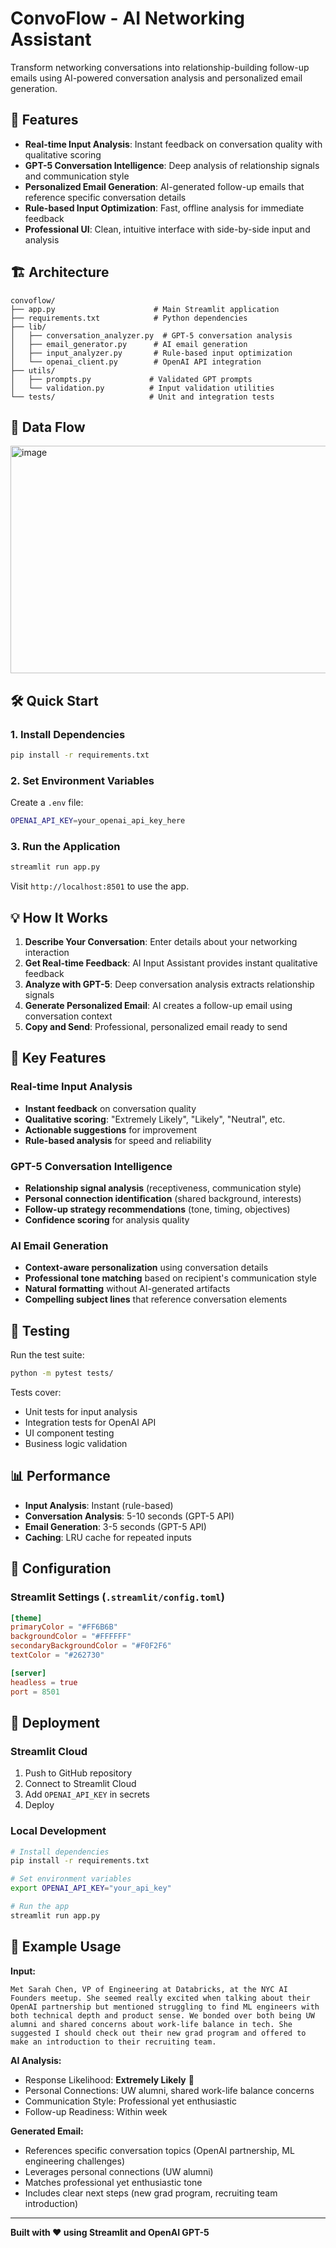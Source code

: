 # ConvoFlow - AI Networking Assistant

Transform networking conversations into relationship-building follow-up emails using AI-powered conversation analysis and personalized email generation.

## 🚀 Features

- **Real-time Input Analysis**: Instant feedback on conversation quality with qualitative scoring
- **GPT-5 Conversation Intelligence**: Deep analysis of relationship signals and communication style
- **Personalized Email Generation**: AI-generated follow-up emails that reference specific conversation details
- **Rule-based Input Optimization**: Fast, offline analysis for immediate feedback
- **Professional UI**: Clean, intuitive interface with side-by-side input and analysis

## 🏗️ Architecture

```
convoflow/
├── app.py                      # Main Streamlit application
├── requirements.txt            # Python dependencies
├── lib/
│   ├── conversation_analyzer.py  # GPT-5 conversation analysis
│   ├── email_generator.py      # AI email generation
│   ├── input_analyzer.py       # Rule-based input optimization
│   └── openai_client.py        # OpenAI API integration
├── utils/
│   ├── prompts.py             # Validated GPT prompts
│   └── validation.py          # Input validation utilities
└── tests/                     # Unit and integration tests
```

## 🚀 Data Flow
<img width="510" height="364" alt="image" src="https://github.com/user-attachments/assets/406f8a0d-1622-42fe-af6b-60a5e85ecbf3" />

## 🛠️ Quick Start

### 1. Install Dependencies
```bash
pip install -r requirements.txt
```

### 2. Set Environment Variables
Create a `.env` file:
```bash
OPENAI_API_KEY=your_openai_api_key_here
```

### 3. Run the Application
```bash
streamlit run app.py
```

Visit `http://localhost:8501` to use the app.

## 💡 How It Works

1. **Describe Your Conversation**: Enter details about your networking interaction
2. **Get Real-time Feedback**: AI Input Assistant provides instant qualitative feedback
3. **Analyze with GPT-5**: Deep conversation analysis extracts relationship signals
4. **Generate Personalized Email**: AI creates a follow-up email using conversation context
5. **Copy and Send**: Professional, personalized email ready to send

## 🎯 Key Features

### Real-time Input Analysis
- **Instant feedback** on conversation quality
- **Qualitative scoring**: "Extremely Likely", "Likely", "Neutral", etc.
- **Actionable suggestions** for improvement
- **Rule-based analysis** for speed and reliability

### GPT-5 Conversation Intelligence
- **Relationship signal analysis** (receptiveness, communication style)
- **Personal connection identification** (shared background, interests)
- **Follow-up strategy recommendations** (tone, timing, objectives)
- **Confidence scoring** for analysis quality

### AI Email Generation
- **Context-aware personalization** using conversation details
- **Professional tone matching** based on recipient's communication style
- **Natural formatting** without AI-generated artifacts
- **Compelling subject lines** that reference conversation elements

## 🧪 Testing

Run the test suite:
```bash
python -m pytest tests/
```

Tests cover:
- Unit tests for input analysis
- Integration tests for OpenAI API
- UI component testing
- Business logic validation

## 📊 Performance

- **Input Analysis**: Instant (rule-based)
- **Conversation Analysis**: 5-10 seconds (GPT-5 API)
- **Email Generation**: 3-5 seconds (GPT-5 API)
- **Caching**: LRU cache for repeated inputs

## 🔧 Configuration

### Streamlit Settings (`.streamlit/config.toml`)
```toml
[theme]
primaryColor = "#FF6B6B"
backgroundColor = "#FFFFFF"
secondaryBackgroundColor = "#F0F2F6"
textColor = "#262730"

[server]
headless = true
port = 8501
```

## 🚀 Deployment

### Streamlit Cloud
1. Push to GitHub repository
2. Connect to Streamlit Cloud
3. Add `OPENAI_API_KEY` in secrets
4. Deploy

### Local Development
```bash
# Install dependencies
pip install -r requirements.txt

# Set environment variables
export OPENAI_API_KEY="your_api_key"

# Run the app
streamlit run app.py
```

## 📝 Example Usage

**Input:**
```
Met Sarah Chen, VP of Engineering at Databricks, at the NYC AI Founders meetup. She seemed really excited when talking about their OpenAI partnership but mentioned struggling to find ML engineers with both technical depth and product sense. We bonded over both being UW alumni and shared concerns about work-life balance in tech. She suggested I should check out their new grad program and offered to make an introduction to their recruiting team.
```

**AI Analysis:**
- Response Likelihood: **Extremely Likely** 🚀
- Personal Connections: UW alumni, shared work-life balance concerns
- Communication Style: Professional yet enthusiastic
- Follow-up Readiness: Within week

**Generated Email:**
- References specific conversation topics (OpenAI partnership, ML engineering challenges)
- Leverages personal connections (UW alumni)
- Matches professional yet enthusiastic tone
- Includes clear next steps (new grad program, recruiting team introduction)

---

**Built with ❤️ using Streamlit and OpenAI GPT-5**
